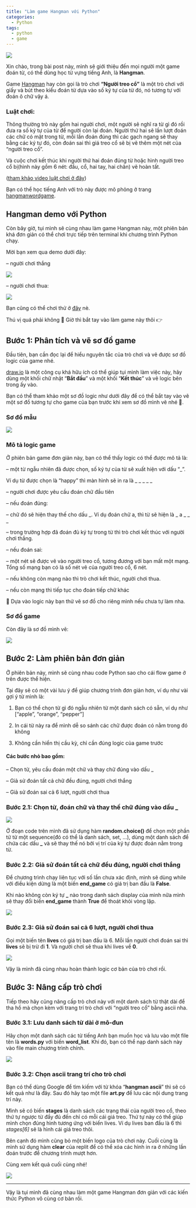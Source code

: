 ```yaml
---
title: "Làm game Hangman với Python"
categories:
  - Python
tags:
  - python
  - game
---
```


![](/assets/images/2021/10/2021-10-lam-game-hangman-voi-python.webp)

Xin chào, trong bài post này, mình sẽ giới thiệu đến mọi người một game đoán từ, có thể dùng học từ vựng tiếng Anh, là **Hangman**.

Game [Hangman](https://en.wikipedia.org/wiki/Hangman_(game)) hay còn gọi là trò chơi **“Người treo cổ”**  là một trò chơi với giấy và bút theo kiểu đoán từ dựa vào số ký tự của từ đó, nó tương tự với đoán ô chữ vậy á. 

### **Luật chơi:**

Thông thường trò này gồm hai người chơi, một người sẽ nghĩ ra từ gì đó rồi đưa ra số ký tự của từ để người còn lại đoán. Người thứ hai sẽ lần lượt đoán các chữ có mặt trong từ, mỗi lần đoán đúng thì các gạch ngang sẽ thay bằng các ký tự đó, còn đoán sai thì giá treo cổ sẽ bị vẽ thêm một nét của “người treo cổ”. 

Và cuộc chơi kết thúc khi người thứ hai đoán đúng từ hoặc hình người treo cổ bị(hình này gồm 6 nét: đầu, cổ, hai tay, hai chân) vẽ hoàn tất.

([tham khảo video luật chơi ở đây](https://www.youtube.com/watch?v=leW9ZotUVYo))

Bạn có thể học tiếng Anh với trò này được mô phỏng ở trang [hangmanwordgame](https://hangmanwordgame.com/).

## Hangman demo với Python

Còn bây giờ, tụi mình sẽ cùng nhau làm game Hangman này, một phiên bản khá đơn giản có thể chơi trực tiếp trên terminal khi chương trình Python chạy. 

Mời bạn xem qua demo dưới đây:

– người chơi thắng

![](/assets/images/2021/10/2021-10-06-lam-game-hangman-voi-python-1.gif)

– người chơi thua:

![](/assets/images/2021/10/2021-10-06-lam-game-hangman-voi-python-2.gif)

Bạn cũng có thể chơi thử ở [đây](https://replit.com/@diemthanhthanh/Hangman-Demo) nè. 

Thú vị quá phải không 🥳   Giờ thì bắt tay vào làm game này thôi  👉

## Bước 1: Phân tích và vẽ sơ đồ game

Đầu tiên, bạn cần đọc lại để hiểu nguyên tắc của trò chơi và vẽ được sơ đồ logic của game nhé. 

[draw.io](https://www.draw.io/) là một công cụ khá hữu ích có thể giúp tụi mình làm việc này, hãy dùng một khối chữ nhật “**Bắt đầu**” và một khối “**Kết thúc**” và vẽ logic bên trong ấy vào.

Bạn có thể tham khảo một sơ đồ logic như dưới đây để có thể bắt tay vào vẽ một sơ đồ tương tự cho game của bạn trước khi xem sơ đồ mình vẽ nhé 🥺.

### Sơ đồ mẫu

![](/assets/images/2021/10/2021-10-06-lam-game-hangman-voi-python-3.webp)

### Mô tả logic game

Ở phiên bản game đơn giản này, bạn có thể thấy logic có thể được mô tả là:

– một từ ngẫu nhiên đã được chọn, số ký tự của từ sẽ xuất hiện với dấu “_”. 

  Ví dụ từ được chọn là “happy” thì màn hình sẽ in ra là _ _ _ _ _

– người chơi được yêu cầu đoán chữ đầu tiên

– nếu đoán đúng:

   – chữ đó sẽ hiện thay thế cho dấu _. Ví dụ đoán chữ a, thì từ sẽ hiện là _ a _ _ _ 

   – trong trường hợp đã đoán đủ ký tự trong từ thì trò chơi kết thúc với người chơi thắng.

– nếu đoán sai: 

  – một nét sẽ được vẽ vào người treo cổ, tương đương với bạn mất một mạng. Tổng số mạng bạn có là số nét vẽ của người treo cổ, 6 nét.

  – nếu không còn mạng nào thì trò chơi kết thúc, người chơi thua.

  – nếu còn mạng thì tiếp tục cho đoán tiếp chữ khác

🌹 Dựa vào logic này bạn thử vẽ sơ đồ cho riêng mình nếu chưa tự làm nha.  

### Sơ đồ game

Còn đây là sơ đồ mình vẽ:

![](/assets/images/2021/10/2021-10-06-lam-game-hangman-voi-python-4.webp)

## Bước 2: Làm phiên bản đơn giản

Ở phiên bản này, mình sẽ cùng nhau code Python sao cho cái flow game ở trên được thể hiện. 

Tại đây sẽ có một vài lưu ý để giúp chương trình đơn giản hơn, ví dụ như vài gợi ý từ mình là:

1. Bạn có thể chọn từ gì đó ngẫu nhiên từ một danh sách có sẵn, ví dụ như [“apple”, “orange”, “pepper”]

2. In cái từ này ra để mình dễ so sánh các chữ được đoán có nằm trong đó không

3. Không cần hiển thị cầu kỳ, chỉ cần đúng logic của game trước


#### Các bước nhỏ bao gồm:

– Chọn từ, yêu cầu đoán một chữ và thay chữ đúng vào dấu _

– Giả sử đoán tất cả chữ đều đúng, người chơi thắng

– Giả sử đoán sai cả 6 lượt, người chơi thua

### Bước 2.1: Chọn từ, đoán chữ và thay thế chữ đúng vào dấu _

![](/assets/images/2021/10/2021-10-06-lam-game-hangman-voi-python-5.webp)

Ở đoạn code trên mình đã sử dụng hàm **random.choice()** để chọn một phần tử từ một sequence(đó có thể là danh sách, set, …), dùng một danh sách để chứa các dấu **_** và sẽ thay thế nó bởi vị trí của ký tự được đoán nằm trong từ.


### Bước 2.2: Giả sử đoán tất cả chữ đều đúng, người chơi thắng

Để chương trình chạy liên tục với số lần chưa xác định, mình sẽ dùng while với điều kiện dừng là một biến **end_game** có giá trị ban đầu là **False**. 

Khi nào không còn ký tự **_** nào trong danh sách display của mình nữa mình sẽ thay đổi biến **end_game** thành **True** để thoát khỏi vòng lặp.

![](/assets/images/2021/10/2021-10-06-lam-game-hangman-voi-python-6.gif)

### Bước 2.3: Giả sử đoán sai cả 6 lượt, người chơi thua

Gọi một biến tên **lives** có giá trị ban đầu là 6. Mỗi lần người chơi đoán sai thì **lives** sẽ bị trừ đi **1**. Và người chơi sẽ thua khi lives về **0**.

![](/assets/images/2021/10/2021-10-2021-10-06-lam-game-hangman-voi-python-7.gif)

Vậy là mình đã cùng nhau hoàn thành logic cơ bản của trò chơi rồi. 

## Bước 3: Nâng cấp trò chơi

Tiếp theo hãy cũng nâng cấp trò chơi này với một danh sách từ thật dài để tha hồ mà chọn kèm với trang trí trò chơi với “người treo cổ” bằng ascii nha.

### Bước 3.1: Lưu danh sách từ dài ở mô-đun
Hãy chọn một danh sách các từ tiếng Anh bạn muốn học và lưu vào một file tên là **words.py** với biến **word_list**. Khi đó, bạn có thể nạp danh sách này vào file main chương trình chính.

![](/assets/images/2021/10/2021-10-assets-images-2021-10-2021-10-06-lam-game-hangman-voi-python-8.gif)

### Bước 3.2: Chọn ascii trang trí cho trò chơi

Bạn có thể dùng Google để tìm kiếm với từ khóa “**hangman ascii**” thì sẽ có kết quả như là đây. Sau đó hãy tạo một file **art.py** để lưu các nội dung trang trí này. 

Mình sẽ có biến **stages** là danh sách các trạng thái của người treo cổ, theo thứ tự ngược từ đầy đủ đến chỉ có mỗi cái giá treo. Thứ tự này có thể giúp mình chọn đúng hình tương ứng với biến lives. Ví dụ lives ban đầu là 6 thì *stages[6]* sẽ là hình cái giá treo thôi.

Bên cạnh đó mình cũng bỏ một biến logo của trò chơi này.
Cuối cùng là mình sử dụng hàm **clear** của replit để có thể xóa các hình in ra ở những lần đoán trước để chương trình mượt hơn.

Cùng xem kết quả cuối cùng nhé! 

![](/assets/images/2021/10/2021-10-06-lam-game-hangman-voi-python-9.gif)

---
Vậy là tụi mình đã cùng nhau làm một game Hangman đơn giản với các kiến thức Python vô cùng cơ bản rồi. 
